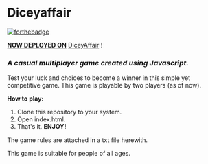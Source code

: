 # Diceyaffair

[![forthebadge](https://forthebadge.com/images/badges/fuck-it-ship-it.svg)](https://forthebadge.com)

<B><u>NOW DEPLOYED ON</B></u> <a href="https://diceyaffair.netlify.com/">DiceyAffair</a> !

<h3><em>A casual multiplayer game created using Javascript.</em></h3>

Test your luck and choices to become a winner in this simple yet competitive game.
This game is playable by two players (as of now).


<B> How to play: </B> <br>
1. Clone this repository to your system.
2. Open index.html.
3. That's it. <b>ENJOY!</b>

The game rules are attached in a txt file herewith.

This game is suitable for people of all ages.
